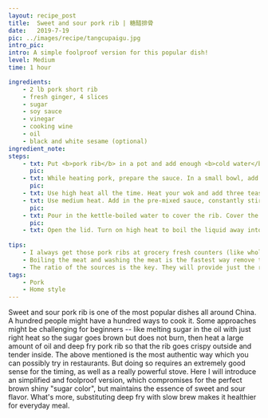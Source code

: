 ```yaml
---
layout: recipe_post
title:  Sweet and sour pork rib | 糖醋排骨
date:   2019-7-19
pic: ../images/recipe/tangcupaigu.jpg
intro_pic: 
intro: A simple foolproof version for this popular dish!
level: Medium
time: 1 hour

ingredients:
    - 2 lb pork short rib
    - fresh ginger, 4 slices
    - sugar
    - soy sauce
    - vinegar
    - cooking wine
    - oil
    - black and white sesame (optional)
ingredient_note: 
steps:
    - txt: Put <b>pork rib</b> in a pot and add enough <b>cold water</b> to cover the rib. Add <b>cooking wine and sliced ginger</b> to the pot. Heat until boil. Transfer the pork to a strainer, wash off the foam in running water and drain the pork rib.
      pic: 
    - txt: While heating pork, prepare the sauce. In a small bowl, add in two teaspoons of cooking wine, four teaspoons of soy souce, 6 teaspoons of vinegar, and 4 teaspoons of sugar. Boil about 1L water in a kettle.
      pic: 
    - txt: Use high heat all the time. Heat your wok and add three teaspoons of oil.  Add in <b>pork rib</b> and stir for 2 min.
    - txt: Use medium heat. Add in the pre-mixed sauce, constantly stirring, until the sauce and rib is fully mixed and all liquid is about to turn dry.
      pic: 
    - txt: Pour in the kettle-boiled water to cover the rib. Cover the wok with a lid. Use high heat to boil the water, then reduce the heat. Simmer for 30 min.
      pic: 
    - txt: Open the lid. Turn on high heat to boil the liquid away into a thick texture. Transfer the rib and liquid into a plate. Scatter <b>black and white sesame</b> on top (optional) and serve!
    
tips: 
    - I always get those pork ribs at grocery fresh counters (like whole foods) and ask butcher to chop the ribs into small pieces. Costco has readily chopped pork ribs as well.  
    - Boiling the meat and washing the meat is the fastest way remove the blood inside the meat, so as to remove the strong odor. Cooking wine and ginger is also for oder removing. Another typical way is to emerge the meat in cold water together with cooking wine for half an hour, and wash the meat thoroughly.- The longer you simmer the pork rib, the softer and seasoned it will become (meaning tastier!) The minimum time is 30 min or when you use a fork you can easily thrust through the meat.
    - The ratio of the sources is the key. They will provide just the right balance of sweet and sour taste. Light soy source is to provide salty taste so there is no need to add additional salt. </p>
tags:
    - Pork
    - Home style
---
```

<p>Sweet and sour pork rib is one of the most popular dishes all around China. A hundred people might have a hundred ways to cook it. Some approaches might be challenging for beginners -- like melting sugar in the oil with just right heat so the sugar goes brown but does not burn, then heat a large amount of oil and deep fry pork rib so that the rib goes crispy outside and tender inside. The above mentioned is the most authentic way which you can possibly try in restaurants. But doing so requires an extremely good sense for the timing, as well as a really powerful stove. Here I will introduce an simplified and foolproof version, which compromises for the perfect brown shiny "sugar color", but maintains the essence of sweet and sour flavor. What's more, substituting deep fry with slow brew makes it healthier for everyday meal.  </p>